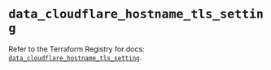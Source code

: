 # `data_cloudflare_hostname_tls_setting`

Refer to the Terraform Registry for docs: [`data_cloudflare_hostname_tls_setting`](https://registry.terraform.io/providers/cloudflare/cloudflare/5.5.0/docs/data-sources/hostname_tls_setting).
